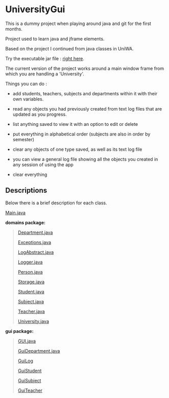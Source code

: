 # UniversityGui

This is a dummy project when playing around java and git for the first months.

Project used to learn java and jframe elements.

Based on the project I continued from java classes in UniWA.

Try the executable jar file : [right here](https://github.com/VaggM/UniversityGui/blob/main/UniversityGUI.jar).

The current version of the project works around a main window frame from which you are handling a 'University'.

Things you can do :

* add students, teachers, subjects and departments within it with their own variables.

* read any objects you had previously created from text log files that are updated as you progress.

* list anything saved to view it with an option to edit or delete

* put everything in alphabetical order (subjects are also in order by semester)

* clear any objects of one type saved, as well as its text log file

* you can view a general log file showing all the objects you created in any session of using the app

* clear everything



## Descriptions

Below there is a brief description for each class.

[Main.java](https://github.com/VaggM/UniversityGui/blob/main/Descriptions/Main.md)

**domains package:** 

> [Department.java](https://github.com/VaggM/UniversityGui/blob/main/Descriptions/domains/Department.md)
>
> [Exceptions.java](https://github.com/VaggM/UniversityGui/blob/main/Descriptions/domains/Exceptions.md)
>
> [LogAbstract.java](https://github.com/VaggM/UniversityGui/blob/main/Descriptions/domains/LogAbstract.md)
>
> [Logger.java](https://github.com/VaggM/UniversityGui/blob/main/Descriptions/domains/Logger.md)
>
> [Person.java](https://github.com/VaggM/UniversityGui/blob/main/Descriptions/domains/Person.md)
>
> [Storage.java](https://github.com/VaggM/UniversityGui/blob/main/Descriptions/domains/Storage.md)
>
> [Student.java](https://github.com/VaggM/UniversityGui/blob/main/Descriptions/domains/Student.md)
>
> [Subject.java](https://github.com/VaggM/UniversityGui/blob/main/Descriptions/domains/Subject.md)
>
> [Teacher.java](https://github.com/VaggM/UniversityGui/blob/main/Descriptions/domains/Teacher.md)
>
> [University.java](https://github.com/VaggM/UniversityGui/blob/main/Descriptions/domains/University.md)
>

**gui package:** 

> [GUI.java](https://github.com/VaggM/UniversityGui/blob/main/Descriptions/gui/GUI.md)
>
> [GuiDepartment.java](https://github.com/VaggM/UniversityGui/blob/main/Descriptions/gui/GuiDepartment.md)
>
> [GuiLog](https://github.com/VaggM/UniversityGui/blob/main/Descriptions/gui/GuiLog.md)
>
> [GuiStudent](https://github.com/VaggM/UniversityGui/blob/main/Descriptions/gui/GuiStudent.md)
>
> [GuiSubject](https://github.com/VaggM/UniversityGui/blob/main/Descriptions/gui/GuiSubject.md)
>
> [GuiTeacher](https://github.com/VaggM/UniversityGui/blob/main/Descriptions/gui/GuiTeacher.md)
>

